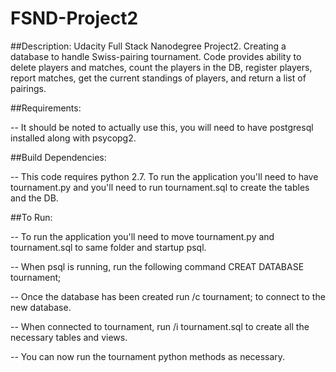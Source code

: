 # FSND-Project2

##Description:
Udacity Full Stack Nanodegree Project2. Creating a database to handle Swiss-pairing tournament. Code provides ability to delete players and matches, count the players in the DB, register players, report matches, get the current standings of players, and return a list of pairings.

##Requirements:

-- It should be noted to actually use this, you will need to have postgresql installed along with psycopg2.

##Build Dependencies:

-- This code requires python 2.7. To run the application you'll need to have tournament.py and you'll need to run tournament.sql to create the tables and the DB. 

##To Run:

-- To run the application you'll need to move tournament.py and tournament.sql to same folder and startup psql.

-- When psql is running, run the following command CREAT DATABASE tournament;

-- Once the database has been created run /c tournament; to connect to the new database.

-- When connected to tournament, run /i tournament.sql to create all the necessary tables and views.

-- You can now run the tournament python methods as necessary. 
